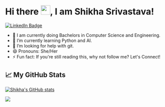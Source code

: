 # Hi there <img src="https://raw.githubusercontent.com/MartinHeinz/MartinHeinz/master/wave.gif" width="30px">, I am Shikha Srivastava!

[![LinkedIn Badge](https://img.shields.io/badge/LinkedIn-Profile-informational?style=flat&logo=linkedin&logoColor=white&color=0D76A8)](https://www.linkedin.com/in/shikha-srivastava-7b5b401b9/)

- 🔭 I am currently doing Bachelors in Computer Science and Engineering.
- 🌱 I’m currently learning Python and AI.
- 🤔 I’m looking for help with git.
- 😄 Pronouns: She/Her
- ⚡ Fun fact: If you're still reading this, why not follow me? Let's Connect!

## &#x1f4c8; My GitHub Stats
[![Shikha's GitHub stats](https://github-readme-stats.vercel.app/api?username=Shikha785&theme=gotham)](https://github.com/anuraghazra/github-readme-stats)

![](https://komarev.com/ghpvc/?username=Shikha785&color=red)
